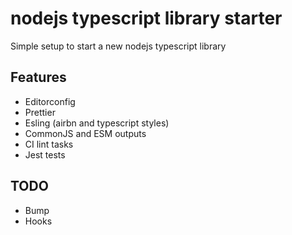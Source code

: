 # nodejs typescript library starter

Simple setup to start a new nodejs typescript library

## Features

- Editorconfig
- Prettier
- Esling (airbn and typescript styles)
- CommonJS and ESM outputs
- CI lint tasks
- Jest tests

## TODO

- Bump
- Hooks
